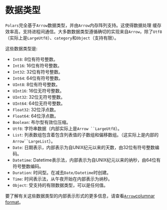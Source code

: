 # 数据类型

`Polars`完全基于`Arrow`数据类型，并由`Arrow`内存阵列支持。这使得数据处理
缓存效率高，支持进程间通信。大多数数据类型遵循确切的实现来自`Arrow`，除了`Utf8`（实际上是`LargeUtf8`）、`category`和`Object`（支持有限）。

这些数据类型是:

- `Int8`: 8位有符号整数。
- `Int16`: 16位有符号整数。
- `Int32`: 32位有符号整数。
- `Int64`: 64位有符号整数。
- `UInt8`: 8位有符号整数。
- `UInt16`: 16位无符号整数。
- `UInt32`: 32位无符号整数。
- `UInt64`: 64位无符号整数。
- `Float32`: 32位浮点数。
- `Float64`: 64位浮点数。
- `Boolean`: 布尔型有效位压缩。
- `Utf8`: 字符串数据（内部实际上是`Arrow ``LargeUtf8`）。
- `List`: 列表数组包含着包含列表值的子数组和偏移数组。（这实际上是内部的`Arrow``LargeList`）。
- `Date`: 日期表示，内部表示为自UNIX纪元以来的天数，由32位有符号整数编码。
- `Datetime`: Datetime表示法，内部表示为自UNIX纪元以来的纳秒，由64位有符号整数编码。
- `Duration`: 时间型。在减去`Date/Datetime`时创建。
- `Time`: 时间表示法，从午夜开始在内部表示为纳秒。
- `Object`: 受支持的有限数据类型，可以是任何值。

要了解有关这些数据类型的内部表示形式的更多信息，请查看[`Arrow`columnar format](https://arrow.apache.org/docs/format/Columnar.html)。
